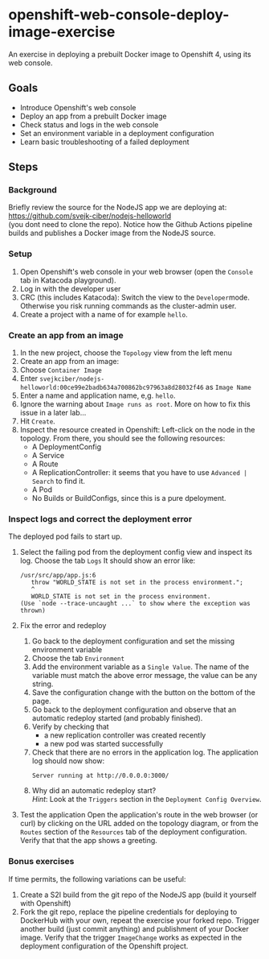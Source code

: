 # openshift-web-console-deploy-image-exercise
An exercise in deploying a prebuilt Docker image to Openshift 4, using its web console.

## Goals
* Introduce Openshift's web console
* Deploy an app from a prebuilt Docker image
* Check status and logs in the web console
* Set an environment variable in a deployment configuration
* Learn basic troubleshooting of a failed deployment


## Steps

### Background
Briefly review the source for the NodeJS app we are deploying at:   
  https://github.com/svejk-ciber/nodejs-helloworld  
(you dont need to clone the repo). 
Notice how the Github Actions pipeline builds and publishes a Docker image from the NodeJS source.

### Setup

1. Open Openshift's web console in your web browser (open the `Console` tab in Katacoda playground).
1. Log in with the developer user
1. CRC (this includes Katacoda): Switch the view to the `Developer`mode. Otherwise you risk running commands as the cluster-admin user.
1. Create a project with a name of for example `hello`.

### Create an app from an image
1.  In the new project, choose the `Topology` view from the left menu
1.  Create an app from an image:
  1. Choose `Container Image`
  1. Enter `svejkciber/nodejs-helloworld:00ce99e2badb634a700862bc97963a8d28032f46` as `Image Name`
  1. Enter a name and application name, e,g. `hello`.
  1. Ignore the warning about `Image runs as root`. More on how to fix this issue in a later lab...
  1. Hit `Create`.
1. Inspect the resource created in Openshift: Left-click on the node in the topology. From there, you should see the following
   resources:
   * A DeploymentConfig
   * A Service
   * A Route
   * A ReplicationController: it seems that you have to use `Advanced | Search` to find it.
   * A Pod
   * No Builds or BuildConfigs, since this is a pure dpeloyment.
   
 ### Inspect logs and correct the deployment error
 The deployed pod fails to start up. 
 
1. Select the failing pod from the deployment config view and inspect its log. Choose the tab `Logs`
   It should show an error like:
   ```
   /usr/src/app/app.js:6
      throw "WORLD_STATE is not set in the process environment.";  
      ^
      WORLD_STATE is not set in the process environment.
   (Use `node --trace-uncaught ...` to show where the exception was thrown)
   ```
1. Fix the error and redeploy
   1. Go back to the deployment configuration and set the missing environment variable
     1. Choose the tab `Environment`
     1. Add the environment variable as a `Single Value`. 
        The name of the variable must match the above error message, the value can be any string.
     1. Save the configuration change with the button on the bottom of the page.
   1. Go back to the deployment configuration and observe that an automatic redeploy started (and probably finished).
     1. Verify by checking that
        * a new replication controller was created recently
        * a new pod was started successfully
   1. Check that there are no errors in the application log. The application log should now show:
      ```
      Server running at http://0.0.0.0:3000/
      ```
   1. Why did an automatic redeploy start?      
      _Hint_: Look at the `Triggers` section in the `Deployment Config Overview`.
   
1. Test the application
   Open the application's route in the web browser (or curl) by clicking on the URL added on the topology diagram, or from the
   `Routes` section of the `Resources` tab of the deployment configuration. 
   Verify that that the app shows a greeting.

### Bonus exercises
If time permits, the following variations can be useful:
1. Create a S2I build from the git repo of the NodeJS app (build it yourself with Openshift)
2. Fork the git repo, replace the pipeline credentials for deploying to DockerHub with your own, 
   repeat the exercise your forked repo. Trigger another build (just commit anything) and 
   publishment of your Docker image. Verify that the trigger `ImageChange` works as expected 
   in the deployment configuration of the Openshift project.  
